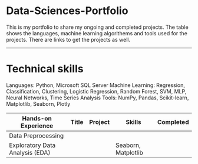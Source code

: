 # Data-Sciences-Portfolio
This is my portfolio to share my ongoing and completed projects.  The table shows the languages, machine learning algorithems and tools used for the projects.
There are links to get the projects as well.
______________________________________________________________________

# Technical skills
Languages: Python, Microsoft SQL Server
Machine Learning: Regression, Classification, Clustering, Logistic Regression, Random Forest, SVM, MLP, Neural Networks, Time Series Analysis
Tools: NumPy, Pandas, Scikit-learn, Matplotlib, Seaborn, Plotly

 

|Hands-on Experience|Title|Project|Skills|Completed|
|-------------------|-----|-------|------|---------|
| Data Preprocessing |   |  | | |
| Exploratory Data Analysis (EDA) |  |   | Seaborn, Matplotlib| |
